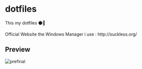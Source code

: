 # dotfiles
This my dotfiles ⚫🔘
<p>Official Website the Windows Manager i use : http://suckless.org/</p>

## Preview

![prefinal](https://user-images.githubusercontent.com/99522867/156913618-4c4694cd-ae86-4f9b-891e-ffa19f9c2b64.png)
